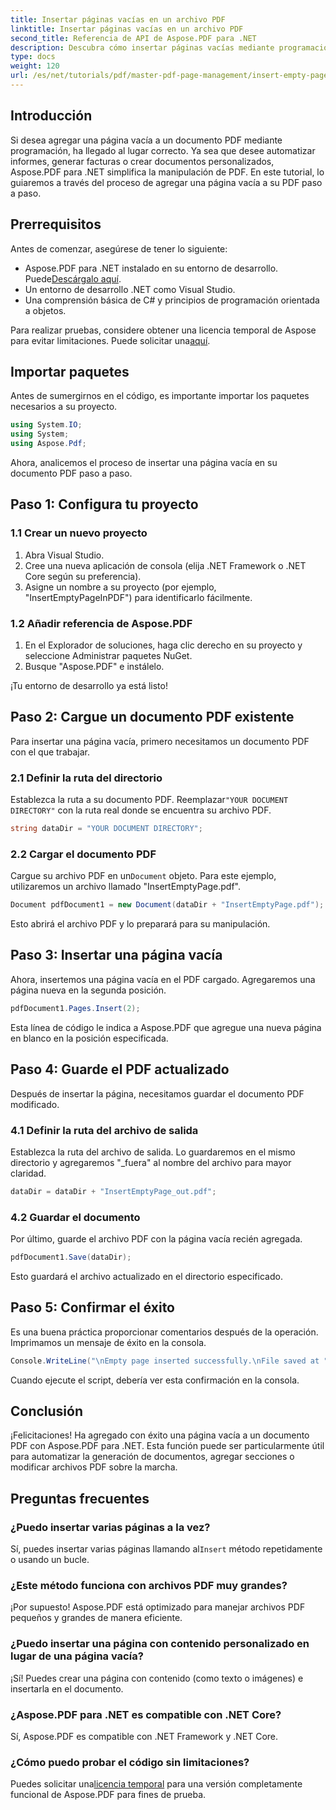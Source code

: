 ```yaml
---
title: Insertar páginas vacías en un archivo PDF
linktitle: Insertar páginas vacías en un archivo PDF
second_title: Referencia de API de Aspose.PDF para .NET
description: Descubra cómo insertar páginas vacías mediante programación en documentos PDF con Aspose.PDF para .NET. Esta guía completa le muestra cómo configurar su proyecto, cargar un PDF y agregar páginas vacías.
type: docs
weight: 120
url: /es/net/tutorials/pdf/master-pdf-page-management/insert-empty-pages/
---
```

## Introducción

Si desea agregar una página vacía a un documento PDF mediante programación, ha llegado al lugar correcto. Ya sea que desee automatizar informes, generar facturas o crear documentos personalizados, Aspose.PDF para .NET simplifica la manipulación de PDF. En este tutorial, lo guiaremos a través del proceso de agregar una página vacía a su PDF paso a paso.

## Prerrequisitos

Antes de comenzar, asegúrese de tener lo siguiente:

-  Aspose.PDF para .NET instalado en su entorno de desarrollo. Puede[Descárgalo aquí](https://releases.aspose.com/pdf/net/).
- Un entorno de desarrollo .NET como Visual Studio.
- Una comprensión básica de C# y principios de programación orientada a objetos.

 Para realizar pruebas, considere obtener una licencia temporal de Aspose para evitar limitaciones. Puede solicitar una[aquí](https://purchase.aspose.com/temporary-license/).

## Importar paquetes

Antes de sumergirnos en el código, es importante importar los paquetes necesarios a su proyecto.

```csharp
using System.IO;
using System;
using Aspose.Pdf;
```

Ahora, analicemos el proceso de insertar una página vacía en su documento PDF paso a paso.

## Paso 1: Configura tu proyecto

### 1.1 Crear un nuevo proyecto
1. Abra Visual Studio.
2. Cree una nueva aplicación de consola (elija .NET Framework o .NET Core según su preferencia).
3. Asigne un nombre a su proyecto (por ejemplo, "InsertEmptyPageInPDF") para identificarlo fácilmente.

### 1.2 Añadir referencia de Aspose.PDF
1. En el Explorador de soluciones, haga clic derecho en su proyecto y seleccione Administrar paquetes NuGet.
2. Busque "Aspose.PDF" e instálelo.

¡Tu entorno de desarrollo ya está listo!

## Paso 2: Cargue un documento PDF existente

Para insertar una página vacía, primero necesitamos un documento PDF con el que trabajar.

### 2.1 Definir la ruta del directorio
 Establezca la ruta a su documento PDF. Reemplazar`"YOUR DOCUMENT DIRECTORY"` con la ruta real donde se encuentra su archivo PDF.

```csharp
string dataDir = "YOUR DOCUMENT DIRECTORY";
```

### 2.2 Cargar el documento PDF
 Cargue su archivo PDF en un`Document` objeto. Para este ejemplo, utilizaremos un archivo llamado "InsertEmptyPage.pdf".

```csharp
Document pdfDocument1 = new Document(dataDir + "InsertEmptyPage.pdf");
```

Esto abrirá el archivo PDF y lo preparará para su manipulación.

## Paso 3: Insertar una página vacía

Ahora, insertemos una página vacía en el PDF cargado. Agregaremos una página nueva en la segunda posición.

```csharp
pdfDocument1.Pages.Insert(2);
```

Esta línea de código le indica a Aspose.PDF que agregue una nueva página en blanco en la posición especificada.

## Paso 4: Guarde el PDF actualizado

Después de insertar la página, necesitamos guardar el documento PDF modificado.

### 4.1 Definir la ruta del archivo de salida
Establezca la ruta del archivo de salida. Lo guardaremos en el mismo directorio y agregaremos "_fuera" al nombre del archivo para mayor claridad.

```csharp
dataDir = dataDir + "InsertEmptyPage_out.pdf";
```

### 4.2 Guardar el documento
Por último, guarde el archivo PDF con la página vacía recién agregada.

```csharp
pdfDocument1.Save(dataDir);
```

Esto guardará el archivo actualizado en el directorio especificado.

## Paso 5: Confirmar el éxito

Es una buena práctica proporcionar comentarios después de la operación. Imprimamos un mensaje de éxito en la consola.

```csharp
Console.WriteLine("\nEmpty page inserted successfully.\nFile saved at " + dataDir);
```

Cuando ejecute el script, debería ver esta confirmación en la consola.

## Conclusión

¡Felicitaciones! Ha agregado con éxito una página vacía a un documento PDF con Aspose.PDF para .NET. Esta función puede ser particularmente útil para automatizar la generación de documentos, agregar secciones o modificar archivos PDF sobre la marcha.

## Preguntas frecuentes

### ¿Puedo insertar varias páginas a la vez?
Sí, puedes insertar varias páginas llamando al`Insert` método repetidamente o usando un bucle.

### ¿Este método funciona con archivos PDF muy grandes?
¡Por supuesto! Aspose.PDF está optimizado para manejar archivos PDF pequeños y grandes de manera eficiente.

### ¿Puedo insertar una página con contenido personalizado en lugar de una página vacía?
¡Sí! Puedes crear una página con contenido (como texto o imágenes) e insertarla en el documento.

### ¿Aspose.PDF para .NET es compatible con .NET Core?
Sí, Aspose.PDF es compatible con .NET Framework y .NET Core.

### ¿Cómo puedo probar el código sin limitaciones?
 Puedes solicitar una[licencia temporal](https://purchase.aspose.com/temporary-license/) para una versión completamente funcional de Aspose.PDF para fines de prueba.